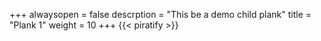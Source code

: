 +++
alwaysopen = false
descrption = "This be a demo child plank"
title = "Plank 1"
weight = 10
+++
{{< piratify >}}